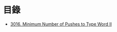 # 目錄

- [3016. Minimum Number of Pushes to Type Word II](./3016.%20Minimum%20Number%20of%20Pushes%20to%20Type%20Word%20II.md)
